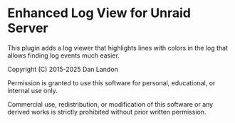 Enhanced Log View for Unraid Server
===================================

This plugin adds a log viewer that highlights lines with colors in the log that allows finding log events much easier.

Copyright (C) 2015-2025 Dan Landon

Permission is granted to use this software for personal, educational, or internal use only.

Commercial use, redistribution, or modification of this software or any derived works is strictly prohibited without prior written permission.

